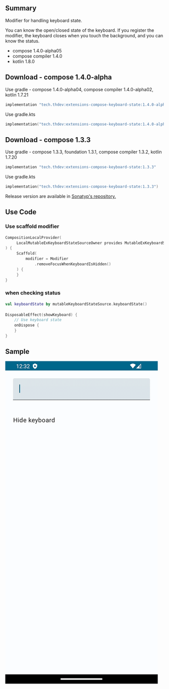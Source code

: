 ## Summary

Modifier for handling keyboard state.

You can know the open/closed state of the keyboard.
If you register the modifier, the keyboard closes when you touch the background, and you can know the status.

- compose 1.4.0-alpha05
- compose compiler 1.4.0
- kotlin 1.8.0

## Download - compose 1.4.0-alpha

Use gradle - compose 1.4.0-alpha04, compose compiler 1.4.0-alpha02, kotlin 1.7.21

```groovy
implementation "tech.thdev:extensions-compose-keyboard-state:1.4.0-alpha05"
```

Use gradle.kts

```kotlin
implementation("tech.thdev:extensions-compose-keyboard-state:1.4.0-alpha05")
```

## Download - compose 1.3.3

Use gradle - compose 1.3.3, foundation 1.3.1, compose compiler 1.3.2, kotlin 1.7.20

```groovy
implementation "tech.thdev:extensions-compose-keyboard-state:1.3.3"
```

Use gradle.kts

```kotlin
implementation("tech.thdev:extensions-compose-keyboard-state:1.3.3")
```

Release version are available in [Sonatyp's repository.](https://search.maven.org/search?q=tech.thdev)

## Use Code

### Use scaffold modifier

```kotlin
CompositionLocalProvider(
     LocalMutableExKeyboardStateSourceOwner provides MutableExKeyboardStateSource()
) {
     Scaffold(
         modifier = Modifier
             .removeFocusWhenKeyboardIsHidden()
     ) {
     }
}
```
 
### when checking status

```kotlin
val keyboardState by mutableKeyboardStateSource.keyboardState()

DisposableEffect(showKeyboard) {
    // Use keyboard state
    onDispose {
    }
}
```

## Sample

![image](images/sample.gif)
